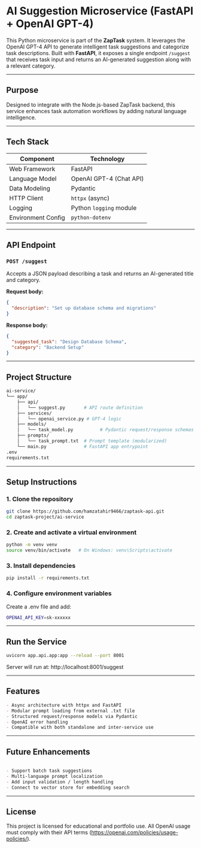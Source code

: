 # AI Suggestion Microservice (FastAPI + OpenAI GPT-4)

This Python microservice is part of the **ZapTask** system. It leverages the OpenAI GPT-4 API to generate intelligent task suggestions and categorize task descriptions. Built with **FastAPI**, it exposes a single endpoint `/suggest` that receives task input and returns an AI-generated suggestion along with a relevant category.

---

##  Purpose

Designed to integrate with the Node.js-based ZapTask backend, this service enhances task automation workflows by adding natural language intelligence.

---

##  Tech Stack

| Component             | Technology                   |
|----------------------|------------------------------|
| Web Framework        | FastAPI                      |
| Language Model       | OpenAI GPT-4 (Chat API)      |
| Data Modeling        | Pydantic                     |
| HTTP Client          | `httpx` (async)              |
| Logging              | Python `logging` module      |
| Environment Config   | `python-dotenv`              |

---

##  API Endpoint

### `POST /suggest`

Accepts a JSON payload describing a task and returns an AI-generated title and category.

**Request body:**

```json
{
  "description": "Set up database schema and migrations"
}

```
**Response body:**
```json
{
  "suggested_task": "Design Database Schema",
  "category": "Backend Setup"
}
```
---

## Project Structure

```bash
ai-service/
└── app/
    ├── api/
    │   └── suggest.py       # API route definition
    ├── services/
    │   └── openai_service.py # GPT-4 logic
    ├── models/
    │   └── task_model.py          # Pydantic request/response schemas
    ├── prompts/
    │   └── task_prompt.txt  # Prompt template (modularized)
    └── main.py              # FastAPI app entrypoint
.env
requirements.txt

```

---

##  Setup Instructions
### 1. Clone the repository

```bash
git clone https://github.com/hamzatahir9466/zaptask-api.git
cd zaptask-project/ai-service

```

### 2. Create and activate a virtual environment

```bash
python -m venv venv
source venv/bin/activate   # On Windows: venv\Scripts\activate
```

### 3. Install dependencies
```bash
pip install -r requirements.txt
```

### 4. Configure environment variables

Create a .env file and add:

```bash
OPENAI_API_KEY=sk-xxxxxx
```

---

##  Run the Service
```bash
uvicorn app.api.app:app --reload --port 8001
```

Server will run at:
  http://localhost:8001/suggest

---
##  Features

```markdown
- Async architecture with httpx and FastAPI
- Modular prompt loading from external .txt file
- Structured request/response models via Pydantic
- OpenAI error handling
- Compatible with both standalone and inter-service use
```
---

## Future Enhancements

```markdown

- Support batch task suggestions
- Multi-language prompt localization
- Add input validation / length handling
- Connect to vector store for embedding search
```
---

##  License
This project is licensed for educational and portfolio use. All OpenAI usage must comply with their API terms (https://openai.com/policies/usage-policies/).


